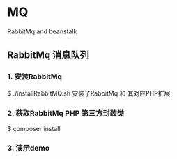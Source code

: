 # MQ
RabbitMq and beanstalk
## RabbitMq 消息队列

### 1. 安装RabbitMq

$ ./installRabbitMQ.sh  安装了RabbitMq 和 其对应PHP扩展

### 2. 获取RabbitMq PHP 第三方封装类

$ composer install

### 3. 演示demo
